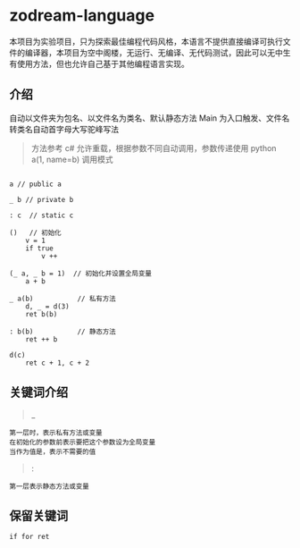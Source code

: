 # zodream-language

本项目为实验项目，只为探索最佳编程代码风格，本语言不提供直接编译可执行文件的编译器，本项目为空中阁楼，无运行、无编译、无代码测试，因此可以无中生有使用方法，但也允许自己基于其他编程语言实现。

## 介绍

自动以文件夹为包名、以文件名为类名、默认静态方法 Main 为入口触发、文件名转类名自动首字母大写驼峰写法

> 方法参考 c# 允许重载，根据参数不同自动调用，参数传递使用 python a(1, name=b)  调用模式

> 

```Z

a // public a

_ b // private b

: c  // static c

()   // 初始化
    v = 1
    if true
        v ++

(_ a, _ b = 1)  // 初始化并设置全局变量
    a + b

_ a(b)           // 私有方法
    d, _ = d(3)
    ret b(b)

: b(b)           // 静态方法
    ret ++ b

d(c)
    ret c + 1, c + 2

```

## 关键词介绍

> _ 

    第一层时，表示私有方法或变量
    在初始化的参数前表示要把这个参数设为全局变量
    当作为值是，表示不需要的值

> :

    第一层表示静态方法或变量



## 保留关键词

    if for ret